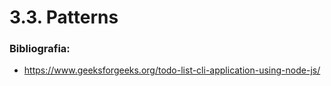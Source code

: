 
# 3.3. Patterns


### Bibliografia:

- https://www.geeksforgeeks.org/todo-list-cli-application-using-node-js/
